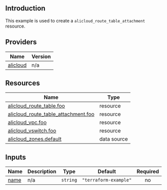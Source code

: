 <!-- BEGIN_TF_DOCS -->
## Introduction

This example is used to create a `alicloud_route_table_attachment` resource.

## Providers

| Name | Version |
|------|---------|
| <a name="provider_alicloud"></a> [alicloud](#provider\_alicloud) | n/a |

## Resources

| Name | Type |
|------|------|
| [alicloud_route_table.foo](https://registry.terraform.io/providers/aliyun/alicloud/latest/docs/resources/route_table) | resource |
| [alicloud_route_table_attachment.foo](https://registry.terraform.io/providers/aliyun/alicloud/latest/docs/resources/route_table_attachment) | resource |
| [alicloud_vpc.foo](https://registry.terraform.io/providers/aliyun/alicloud/latest/docs/resources/vpc) | resource |
| [alicloud_vswitch.foo](https://registry.terraform.io/providers/aliyun/alicloud/latest/docs/resources/vswitch) | resource |
| [alicloud_zones.default](https://registry.terraform.io/providers/aliyun/alicloud/latest/docs/data-sources/zones) | data source |

## Inputs

| Name | Description | Type | Default | Required |
|------|-------------|------|---------|:--------:|
| <a name="input_name"></a> [name](#input\_name) | n/a | `string` | `"terraform-example"` | no |
<!-- END_TF_DOCS -->    